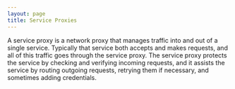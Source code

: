 ```yaml
---
layout: page
title: Service Proxies
---
```

A service proxy is a network proxy that manages traffic into and out of a single service. Typically that service both accepts and makes requests, and all of this traffic goes through the service proxy. The service proxy protects the service by checking and verifying incoming requests, and it assists the service by routing outgoing requests, retrying them if necessary, and sometimes adding credentials.

